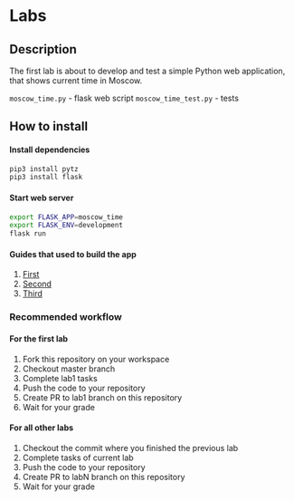 # Labs

## Description

The first lab is about to develop and test a simple Python web application, that shows current time in Moscow.

`moscow_time.py` - flask web script
`moscow_time_test.py` - tests

## How to install

#### Install dependencies
```python
pip3 install pytz
pip3 install flask
```

#### Start web server
```bash
export FLASK_APP=moscow_time
export FLASK_ENV=development
flask run
```

#### Guides that used to build the app
1. [First](https://www.digitalocean.com/community/tutorials/how-to-make-a-web-application-using-flask-in-python-3-ru)
2. [Second](https://flask-russian-docs.readthedocs.io/ru/latest/quickstart.html)
3. [Third](https://flask-russian-docs.readthedocs.io/ru/latest/installation.html#installation)

### Recommended workflow

#### For the first lab
1. Fork this repository on your workspace
2. Checkout master branch
3. Complete lab1 tasks
4. Push the code to your repository
5. Create PR to lab1 branch on this repository
6. Wait for your grade

#### For all other labs
1. Checkout the commit where you finished the previous lab
2. Complete tasks of current lab
3. Push the code to your repository
4. Create PR to labN branch on this repository
5. Wait for your grade